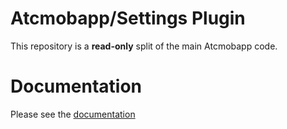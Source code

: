 # Atcmobapp/Settings Plugin

This repository is a **read-only** split of the main Atcmobapp code.

# Documentation

Please see the [documentation](http://docs.metroeconomics.com/3.0)
